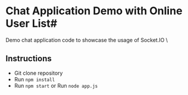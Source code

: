 # Chat Application Demo with Online User List#

Demo chat application code to showcase the usage of Socket.IO \

## Instructions ##

* Git clone repository
* Run `npm install`
* Run `npm start`   or   Run `node app.js`
